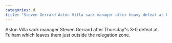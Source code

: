```yaml
---
categories: d
title: "Steven Gerrard Aston Villa sack manager after heavy defeat at Fulham"
---
```

Aston Villa sack manager Steven Gerrard after Thursday"s 3-0 defeat at Fulham which leaves them just outside the relegation zone.